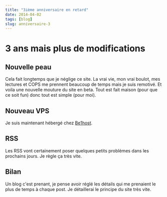 ```yaml
---
title: "3ième anniversaire en retard"
date: 2014-04-02
tags: [blog]
slug: anniversaire-3
---
```

# 3 ans mais plus de modifications

## Nouvelle peau
Cela fait longtemps que je néglige ce site. La vrai vie, mon vrai boulot, mes lectures et COPS me prennent beaucoup de temps mais je suis remotivé. Et voila une nouvelle mouture du site en beta. Tout est fait maison (pour que ce soit fun) donc tout est simple (pour moi).

## Nouveau VPS

Je suis maintenant hébergé chez [Be1host](http://www.be1host.com/).

## RSS

Les RSS vont certainement poser quelques petits problèmes dans les prochains jours. Je règle ça très vite.

## Bilan

Un blog c'est prenant, je pense avoir réglé les détails qui me prenaient le plus de temps à chaque post. Je détaillerai le principe du site très vite.